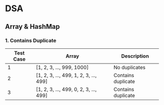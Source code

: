 # DSA

## Array & HashMap

### 1. Contains Duplicate

| Test Case | Array                                                | Description               |
|-----------|------------------------------------------------------|---------------------------|
| 1         | [1, 2, 3, ..., 999, 1000]                            | No duplicates             |
| 2         | [1, 2, 3, ..., 499, 1, 2, 3, ..., 499]               | Contains duplicate        |
| 3         | [1, 2, 3, ..., 499, 0, 2, 3, ..., 499]               | Contains duplicate        |
